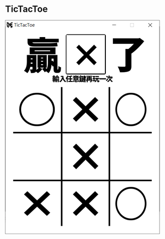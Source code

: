 # TicTacToe
![Screenshot](https://raw.githubusercontent.com/Huanying04/TicTacToe/master/screenshots/scst1.PNG "Screenshot")